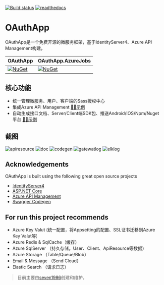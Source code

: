 ﻿
[![Build status](https://ci.appveyor.com/api/projects/status/x51ob7f1p5ihff2i?svg=true)](https://ci.appveyor.com/project/seven1986/identityserver4-microservice)  [![readthedocs](https://img.shields.io/readthedocs/OAuthApp.svg)](http://OAuthApp.readthedocs.io)


# OAuthApp

OAuthApp是一个免费开源的微服务框架，基于IdentityServer4、Azure API Management构建。 

OAuthApp | OAuthApp.AzureJobs
--------------- | ---------------
[![NuGet](https://img.shields.io/nuget/v/OAuthApp.svg)](https://www.nuget.org/packages/oauthapp/)|[![NuGet](https://img.shields.io/nuget/v/IdentityServer4MicroService.AzureJobs.svg)](https://github.com/seven1986/oauthapp)


核心功能
--
* 统一管理微服务、用户、客户端的Sass授权中心
* 集成Azure API Management  [🐱‍🏍示例](https://portal.ixingban.com)
* 自动生成接口文档、Server/Client端SDK包、推送Android/IOS/Npm/Nuget平台   [🐱‍🏍示例](https://portal.ixingban.com/docs/services/59f97c558826900ef0b57d7a/operations/59f98c018826900e60abf936)

截图
--
![apiresource](apiresource.png)
![doc](doc.png)
![codegen](codegen.png)
![gatewatlog](gatewaylog.png)
![elklog](elklog.png)

Acknowledgements
--
  OAuthApp is built using the following great open source projects
  
* [IdentityServer4](https://github.com/IdentityServer)
* [ASP.NET Core](https://github.com/aspnet)
* [Azure API Management](https://azure.microsoft.com/zh-cn/services/api-management/)
* [Swagger Codegen](https://github.com/swagger-api/swagger-codegen)

For run this project recommends
--
* Azure Key Valut (统一配置，将Appsetting的配置、SSL证书迁移到Azure Key Valut等)
* Azure Redis & SqlCache（缓存）
* Azure SqlServer （持久存储，User、Client、ApiResource等数据）
* Azure Storage （Table/Queue/Blob）
* Email & Message （Send Cloud）
* Elastic Search （请求日志） 


> 目前主要由[seven1986](https://github.com/seven1986)创建和维护。